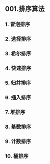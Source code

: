 ## **001.排序算法**

### **1. 冒泡排序**



### **2. 选择排序**



### **3. 希尔排序**



### **4. 快速排序**




### **5. 归并排序**



### **6. 插入排序**



### **7. 堆排序**



### **8. 基数排序**



### **9. 计数排序**



### **10. 桶排序**